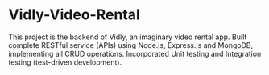 # Vidly-Video-Rental
This project is the backend of Vidly, an imaginary video rental app.
Built complete RESTful service (APIs) using Node.js, Express.js and MongoDB, implementing all CRUD operations.
Incorporated Unit testing and Integration testing (test-driven development).
